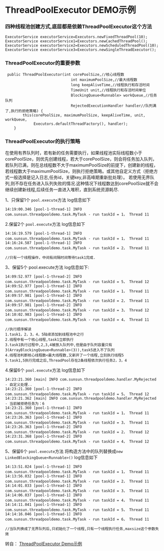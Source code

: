 # ThreadPoolExecutor DEMO示例


### 四种线程池创建方式,底层都是依赖ThreadPoolExecutor这个方法
```$xslt
ExecutorService executorService=Executors.newFixedThreadPool(10);
ExecutorService executorService1=Executors.newCachedThreadPool();
ExecutorService executorService2=Executors.newScheduledThreadPool(10);
ExecutorService executorService3=Executors.newSingleThreadExecutor();
```
### ThreadPoolExecutor的重要参数
```$xslt
 public ThreadPoolExecutor(int corePoolSize,//核心线程数
                              int maximumPoolSize,//最大线程数
                              long keepAliveTime,//线程执行和存活时间
                              TimeUnit unit,//线程执行和存活时间单位
                              BlockingQueue<Runnable> workQueue,//任务队列
                              RejectedExecutionHandler handler//队列满了,执行的拒绝策略) {
        this(corePoolSize, maximumPoolSize, keepAliveTime, unit, workQueue,
             Executors.defaultThreadFactory(), handler);
    }
```
### ThreadPoolExecutor的执行策略
在使用有界队列时，若有新的任务需要执行，如果线程池实际线程数小于corePoolSize，则优先创建线程，若大于corePoolSize，则会将任务加入队列，若队列已满，则在总线程数不大于maximumPoolSize的前提下，创建新的线程，若线程数大于maximumPoolSize，则执行拒绝策略。或其他自定义方式（拒绝方式一般选择是记入日志,任务id，关键key,非高峰期重新批处理）。
若使用无界队列,则不存在任务进入队列失败的情况.这种情况下线程数达到corePoolSize就不会继续创建新线程,后续任务一直进入堆积，直到系统资源耗尽.


1、只保留1个 `pool.execute`方法 log信息如下
```$xslt
14:19:00.346 [pool-1-thread-1] INFO com.sunsun.threadpooldemo.task.MyTask - run taskId = 1， Thread 11
```

2.保留2个 `pool.execute`方法 log信息如下
```$xslt
14:16:19.579 [pool-1-thread-1] INFO com.sunsun.threadpooldemo.task.MyTask - run taskId = 1， Thread 11
14:16:24.587 [pool-1-thread-1] INFO com.sunsun.threadpooldemo.task.MyTask - run taskId = 2， Thread 11

//只有一个线程操作，中间有间隔时间等待task1完成.
```

3、保留5个 pool.execute方法 log信息如下:

```
14:09:52.977 [pool-1-thread-2] INFO com.sunsun.threadpooldemo.task.MyTask - run taskId = 5， Thread 12
14:09:52.977 [pool-1-thread-1] INFO com.sunsun.threadpooldemo.task.MyTask - run taskId = 1， Thread 11
14:09:57.981 [pool-1-thread-1] INFO com.sunsun.threadpooldemo.task.MyTask - run taskId = 2， Thread 11
14:09:57.981 [pool-1-thread-2] INFO com.sunsun.threadpooldemo.task.MyTask - run taskId = 3， Thread 12
14:10:02.983 [pool-1-thread-1] INFO com.sunsun.threadpooldemo.task.MyTask - run taskId = 4， Thread 11

//执行顺序解读
1.task1，2，3，4，5陆续添加到线程池中之行
2.线程中有一个核心线程,task1立即执行
3.task1执行过程中,2,3,4被放入队列中,但是由于队列容量只有3(ArrayBlockingQueue<Runnable>(3)),task5进入不了队列
4.线程池判断核心线程数<最大线程数,又新开了一个线程,立刻执行线程5
5.task1,5执行完成之后,ThreadPool存在2条线程依次执行任务2，3，4
```

4.保留6个 `pool.execute`方法 log信息如下
```$xslt
14:23:21.360 [main] INFO com.sunsun.threadpooldemo.handler.MyRejected - 自定义处理..
14:23:21.360 [pool-1-thread-2] INFO com.sunsun.threadpooldemo.task.MyTask - run taskId = 5， Thread 12
14:23:21.362 [main] INFO com.sunsun.threadpooldemo.handler.MyRejected - 当前被拒绝任务为：6
14:23:21.360 [pool-1-thread-1] INFO com.sunsun.threadpooldemo.task.MyTask - run taskId = 1， Thread 11
14:23:26.363 [pool-1-thread-1] INFO com.sunsun.threadpooldemo.task.MyTask - run taskId = 3， Thread 11
14:23:26.363 [pool-1-thread-2] INFO com.sunsun.threadpooldemo.task.MyTask - run taskId = 2， Thread 12
14:23:31.368 [pool-1-thread-2] INFO com.sunsun.threadpooldemo.task.MyTask - run taskId = 4， Thread 12
```


5、保留6个 `pool.execute`方法 将构造方法中的队列替换成`new LinkedBlockingQueue<Runnable>()` log信息如下
```
14:13:51.024 [pool-1-thread-1] INFO com.sunsun.threadpooldemo.task.MyTask - run taskId = 1， Thread 11
14:13:56.032 [pool-1-thread-1] INFO com.sunsun.threadpooldemo.task.MyTask - run taskId = 2， Thread 11
14:14:01.033 [pool-1-thread-1] INFO com.sunsun.threadpooldemo.task.MyTask - run taskId = 3， Thread 11
14:14:06.037 [pool-1-thread-1] INFO com.sunsun.threadpooldemo.task.MyTask - run taskId = 4， Thread 11
14:14:11.041 [pool-1-thread-1] INFO com.sunsun.threadpooldemo.task.MyTask - run taskId = 5， Thread 11
14:14:16.046 [pool-1-thread-1] INFO com.sunsun.threadpooldemo.task.MyTask - run taskId = 6， Thread 11

//当队列换成了无界队列后,只初始化了一个线程,只有一个线程执行任务,maxsize这个参数失效
```

转自：
[ThreadPoolExecutor Demo示例](https://www.jianshu.com/p/94c8b2000ce4)
